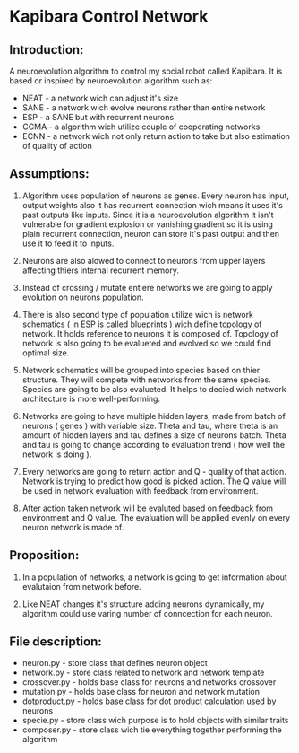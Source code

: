 # Kapibara Control Network

## Introduction:

 A neuroevolution algorithm to control my social robot called Kapibara. 
It is based or inspired by neuroevolution algorithm such as:
- NEAT - a network wich can adjust it's size
- SANE - a network wich evolve neurons rather than entire network
- ESP - a SANE but with recurrent neurons
- CCMA - a algorithm wich utilize couple of cooperating networks 
- ECNN - a network wich not only return action to take but also estimation of quality of action

## Assumptions:

1. Algorithm uses population of neurons as genes. Every neuron has input, output weights also it has recurrent connection
wich means it uses it's past outputs like inputs. Since it is a neuroevolution algorithm it isn't vulnerable for
gradient explosion or vanishing gradient so it is using plain recurrent connection, neuron can store it's past output
and then use it to feed it to inputs. 

1. Neurons are also alowed to connect to neurons from upper layers affecting thiers internal recurrent memory.

1. Instead of crossing / mutate entiere networks we are going to apply evolution on neurons population.

1. There is also second type of population utilize wich is network schematics ( in ESP is called blueprints )
wich define topology of network. It holds reference to neurons it is composed of. Topology of network is
also going to be evalueted and evolved so we could find optimal size.

1. Network schematics will be grouped into species based on thier structure. They will compete with networks 
from the same species. Species are going to be also evalueted. It helps to decied wich network architecture is 
more well-performing.

1. Networks are going to have multiple hidden layers, made from batch of neurons ( genes ) with variable size.
Theta and tau, where theta is an amount of hidden layers and tau defines a size of neurons batch. 
Theta and tau is going to change according to evaluation trend ( how well the network is doing ).

1. Every networks are going to return action and Q - quality of that action. Network is trying to predict how good is
picked action. The Q value will be used in network evaluation with feedback from environment.

1. After action taken network will be evaluted based on feedback from environment and Q value. The evaluation will be applied 
evenly on every neuron network is made of.



## Proposition:

1. In a population of networks, a network is going to get information about evalutaion from network before.

1. Like NEAT changes it's structure adding neurons dynamically, my algorithm could use varing number of conncection
for each neuron.


## File description:

- neuron.py - store class that defines neuron object
- network.py - store class related to network and network template
- crossover.py - holds base class for neurons and networks crossover
- mutation.py - holds base class for neuron and network mutation
- dotproduct.py - holds base class for dot product calculation used by neurons
- specie.py - store class wich purpose is to hold objects with similar traits
- composer.py - store class wich tie everything together performing the algorithm
